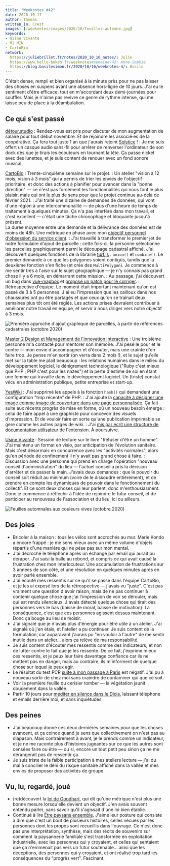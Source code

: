 ```yaml
---
title: "Weeknotes #42"
date: 2020-10-17
author: thomas
written_in: Crest
images: [/weeknotes/images/2020/10/feuilles-automne.jpg]
keywords:
- Usine Vivante
- M2 MIN
- CartoBio
network:
  https://juliebrillet.fr/notes/2020_10_16_notes/: Julie
  https://www.hello-bokeh.fr/weeknotes#semaine-42: Anne-Sophie
  https://blog.basilesimon.fr/2020/10/16/weeknotes-4/: Basile
---
```


C'était dense, rempli et bien organisé à la minute près pour ne pas laisser des choses en suspens avant une absence hors-ligne de 10 jours. J'ai eu le sentiment d'être efficace, tout en m'accordant deux demi-journées pour souffler. Mais je n'aime pas revivre ce genre de rythme intense, qui me laisse peu de place à la déambulation.

<!--more-->

## Ce qui s'est passé

[détour.studio]
: Rendez-vous est pris pour discuter de mon augmentation de salaire pour tout début novembre. Et de rejoindre les associé·es de la coopérative. Ça fera tout juste 1 an que j'aurais rejoint [Solstice](https://solstice.coop) !
: Je me suis offert un casque audio sans-fil pour arrêter de renverser l'ordinateur de son dock dès que je tirais les écouteurs en tournant la tête. Ça passe nickel avec des lunettes, et je suis content de renouer avec un fond sonore musical.

[CartoBio]
: Trente-cinquième semaine sur le projet.
: Un atelier "vision à 12 mois, vision à 3 mois" qui a permis de trier les envies de l'objectif prioritaire, et donc des actions à planifier pour avancer dans la "bonne direction" — ce n'est pas forcément les fonctionnalités qui nous font le plus plaisir, mais qui ont le plus de sens pour que le projet continue au-delà de février 2021.
: J'ai traité une dizaine de demandes de données, qui vont d'une région à une intercommunalité — de plus d'une heure de temps de traitement à quelques minutes. Ça n'a pas interféré dans mon travail, et c'est excellent — c'était une tâche chronophage et bloquante jusqu'à présent.<br>La durée moyenne entre une demande et la délivrance des données est de moins de 48h. Une métrique en phase avec mon [objectif personnel d'obsession du service client](https://livre.jonathanlefevre.com/).
: J'ai travaillé à transformer le premier jet de notre formulaire d'ajout de parcelle : cette fois-ci, la personne sélectionne les parcelles graphiquement parmi le découpage cadastral affiché. J'ai découvert quelques fonctions de la librairie [turf.js](http://turfjs.org/) : `union()` et `combine()`. Le premier demande à ce que les polygones soient contigüs, tandis que la deuxième fonction s'en fiche (et crée des `MultiPolygon`). Je commence à me sentir très à l'aise sur le sujet géographique — je n'y connais pas grand chose il y a 6 mois, en démarrant cette mission.
: Au passage, j'ai découvert un bug dans [vue-mapbox](https://soal.github.io/vue-mapbox/) et [proposé un patch pour le corriger](https://github.com/soal/vue-mapbox/pull/209).
: Rétrospective d'équipe. Le moment était important maintenant qu'on est passé de 3 à 5 personnes. J'ai eu l'impression que les cailloux dans nos chaussures ont pu être partagés et que ceux qu'on se traînait deux semaines plus tôt ont été réglés. Les actions prises devraient contribuer à améliorer notre travail en équipe, et servir à nous diriger vers notre objectif à 3 mois.

![](/weeknotes/images/2020/10/cartobio-ajout-graphique.jpg "Première approche d'ajout graphique de parcelles, à partir de références cadastrales (octobre 2020)")

[Master 2 Design et Management de l'innovation interactive]
: Une troisième personne m'a contacté pour mentorer son mémoire. J'ai pesé le pour et le contre — mon envie d'accompagner et d'écouter, mais une crainte d'en faire trop. Je pense m'en sortir (on verra dans 2 mois !), et le sujet qu'elle met sur la table me plait beaucoup : les relations humaines dans le milieu du développement logiciel, le dénigrement technologique ("Ruby c'est mieux que PHP ; PHP c'est pour les nazes") et la perte d'estime de soi en étant une femme qui travaille dans le développement logiciel. Un (triste) constat vécu en administration publique, petite entreprise et start-up.

[YesWiki]
: J'ai supprimé les appels à la fonction `hash()` qui demandent une configuration "trop récente" de PHP.
: J'ai ajouté la [capacité à désigner une image comme image de couverture dans une page personnalisée](https://github.com/YesWiki/yeswiki-extension-publication/pull/13/commits/5da3c4bc43c9ce94947d0971442679d1058657c0). Ça fait suite aux récents progrès de mise en forme, où un nouveau besoin émerge : celui de faire appel à une graphiste pour concevoir des visuels d'impression. Et de vouloir faire en sorte qu'une publication imprimable se gère comme les autres pages de wiki.
: J'ai [mis par écrit une structure de documentation utilisateur](https://yeswiki.net/?DocumentationExtensionPublication) de l'extension. À poursuivre.

[Usine Vivante]
: Session de lecture sur le livre "Refuser d'être un homme". J'ai maintenu un format en visio, par anticipation de l'évolution sanitaire. Mais c'est désormais en concurrence avec les "activités normales", alors qu'en période de confinement il n'y avait pas grand chose à faire.
: Discussion avec une personne qui prend en charge l'opération "nouveau conseil d'administration" du lieu — l'actuel conseil a pris la décision d'arrêter et de passer la main. J'avais deux demandes : que le pouvoir du conseil soit réduit au minimum (voire de le dissoudre entièrement), et de prendre en compte les dynamiques de pouvoir dans le fonctionnement du collectif. Et ce sont deux choses qui leur parlent, donc m'enthousiasment. Donc je commence à réfléchir à l'idée de rejoindre le futur conseil, et de participer au renouveau de l'association et du lieu, ici ou ailleurs.

![](/weeknotes/images/2020/10/feuilles-automne.jpg "Feuilles automnales aux couleurs vives (octobre 2020)")

## Des joies

- Bricoler à la maison : tous les vélos sont accrochés au mur. Marie Kondo a encore frappé : je me sens mieux avec un même volume d'objets répartis d'une manière qui ne pèse pas sur mon mental.
- J'ai décroché le téléphone après un échange par email qui aurait pu déraper. J'ai saisi la balle au rebond, et compris ce qui avait causé la frustration chez mon interlocuteur. Une accumulation de frustrations sur 3 années de son côté, et une résolution en quelques minutes après en avoir parlé ensemble.
- J'ai écouté mes ressentis sur ce qu'il se passe dans l'équipe CartoBio, et je les ai exposé lors de la rétrospective — j'avais vu "juste". C'est pas vraiment une question d'avoir raison, mais de ne pas continuer à contenir quelque chose que j'ai l'impression de voir se dérouler, mais qui est rendu silencieux. J'avais détecté quelque chose qui tirait des personnes vers le bas (baisse de moral, baisse de motivation). La conséquence, c'est que ces personnes agissent dessus maintenant. Donc ça bouge au lieu de moisir.
- J'ai signalé que je n'avais plus d'énergie pour être utile à un atelier. J'ai signalé où j'en étais, et l'atelier a pu continuer. Je suis content de la formulation, car auparavant j'aurais pu "en vouloir à l'autre" de me sentir inutile dans un atelier… alors ça relève de ma responsabilité.
- Je suis content d'écouter mes ressentis comme des indicateurs, et non de lutter contre le fait que je les ressente. De ce fait, j'exprime mieux ces ressentis, et je peux leur faire davantage confiance car ils ne mettent pas en danger, mais au contraire, ils m'informent de quelque chose sur lequel je peux agir.
- Le résultat du test PCR [suite à mon passage à Paris](/weeknotes/41/) est négatif. J'ai pu à nouveau sortir de chez moi sans craindre de contaminer qui que ce soit.
- Voir la première feuille du cerisier tomber — la végétation jaunit doucement dans la vallée.
- Partir 10 jours pour [méditer en silence dans le Diois](https://www.dhamma.org/fr/schedules/noncenter/southeast.fr), laissant téléphone et emails derrière moi, et sans inquiétudes.

## Des peines

- J'ai beaucoup donné ces deux dernières semaines pour que les choses avancent, et ça coince quand je sens que collectivement on n'est pas au diapason. Mais contrairement à avant, je le prends comme un indicateur, et je ne me raconte plus d'histoires jugeantes sur ce que les autres sont censées faire ou être — ou si, encore un tout petit peu sinon ça ne me dérangerait pas de ressentir ça.
- Je suis triste de la faible participation à mes ateliers lecture — j'ai du mal à concilier le déni du risque sanitaire affiché dans la vallée et mes envies de proposer des activités de groupe.

## Vu, lu, regardé, joué

- (re)découvert la [loi de Goodhart](https://fr.wikipedia.org/wiki/Loi_de_Goodhart), qui dit qu'une métrique n'est plus une bonne mesure lorsqu'elle devient un objectif. J'en avais souvent entendu parler, sans savoir qu'il s'agissait d'une loi bien établie.
- Continué à lire [Être paysans ensemble](http://www.editionsdeslisieres.com/les_livres.html). J'aime leur posture qui consiste à dire que c'est un bout de plusieurs histoires, celles vécues par les personnes dont les propos sont recueillis dans l'ouvrage. Ce n'est donc pas une interprétation, synthèse, mais des récits de souvenirs sur comment la paysannerie familiale s'est transformée en exploitation industrielle, avec les personnes qui y croyaient, et celles qui sentaient que ça n'emmenait pas vers un futur soutenable… ainsi que les déceptions, des personnes qui y croyaient, et ont réalisé trop tard les conséquences du "progrès vert". Fascinant.

[détour.studio]: /
[CartoBio]: https://cartobio.org/
[Usine Vivante]: https://www.usinevivante.org
[Master 2 Design et Management de l'Innovation Interactive]: https://www.gobelins.fr/formation/mdi-design-et-management-de-l-innovation-interactive-cycle-2-lead-technique-ou-lead
[paged.js]: https://www.pagedjs.org/
[YesWiki]: https://yeswiki.net/

[Noémie]: https://noemiegirard.co
[Anne-Sophie]: https://hello-bokeh.fr
[Guillaume]: https://www.yuzutech.fr/
[Claire]: https://www.lassembleuse.fr/
[Antoine]: https://www.quaternum.net/
[Alexandre]: https://apollonet.fr/
